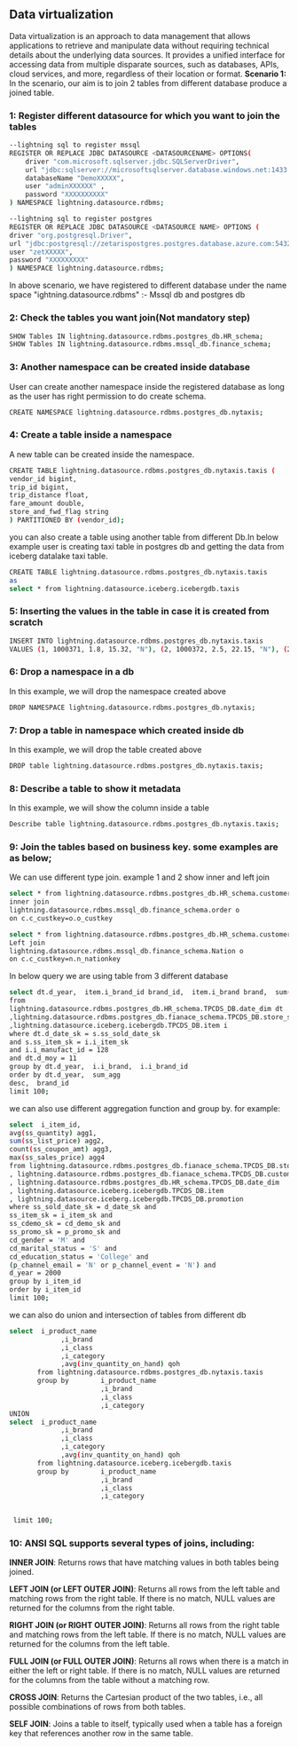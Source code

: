 <!--
Copyright 2023 ZETARIS Pty Ltd

Permission is hereby granted, free of charge, to any person obtaining a copy of this software and
associated documentation files (the "Software"), to deal in the Software without restriction,
including without limitation the rights to use, copy, modify, merge, publish, distribute, sublicense,
and/or sell copies of the Software, and to permit persons to whom the Software is furnished to do so,
subject to the following conditions:

The above copyright notice and this permission notice shall be included in all copies
or substantial portions of the Software.

THE SOFTWARE IS PROVIDED "AS IS", WITHOUT WARRANTY OF ANY KIND, EXPRESS OR IMPLIED,
INCLUDING BUT NOT LIMITED TO THE WARRANTIES OF MERCHANTABILITY, FITNESS FOR A PARTICULAR PURPOSE AND
NONINFRINGEMENT. IN NO EVENT SHALL THE AUTHORS OR COPYRIGHT HOLDERS BE LIABLE FOR ANY CLAIM,
DAMAGES OR OTHER LIABILITY, WHETHER IN AN ACTION OF CONTRACT, TORT OR OTHERWISE, ARISING FROM,
OUT OF OR IN CONNECTION WITH THE SOFTWARE OR THE USE OR OTHER DEALINGS IN THE SOFTWARE.
-->

## Data virtualization

Data virtualization is an approach to data management that allows applications to retrieve and manipulate data without requiring technical details about the underlying data sources.
It provides a unified interface for accessing data from multiple disparate sources, such as databases, APIs, cloud services, and more, regardless of their location or format.
**Scenario 1:**
In the scenario, our aim is to join 2 tables from different database produce a joined table.

### 1: Register different datasource for which you want to join the tables
```bash
--lightning sql to register mssql
REGISTER OR REPLACE JDBC DATASOURCE <DATASOURCENAME> OPTIONS(
    driver "com.microsoft.sqlserver.jdbc.SQLServerDriver",
    url "jdbc:sqlserver://microsoftsqlserver.database.windows.net:1433 ",
    databaseName "DemoXXXXX",
    user "adminXXXXXX" ,
    password "XXXXXXXXXX"
) NAMESPACE lightning.datasource.rdbms;
```
```bash
--lightning sql to register postgres
REGISTER OR REPLACE JDBC DATASOURCE <DATASOURCE NAME> OPTIONS (
driver "org.postgresql.Driver",
url "jdbc:postgresql://zetarispostgres.postgres.database.azure.com:5432/databasename", 
user "zetXXXXX",
password "XXXXXXXXX"
) NAMESPACE lightning.datasource.rdbms;
```
In above scenario, we have registered to different database under the name space "ightning.datasource.rdbms" :- Mssql db and postgres db

### 2: Check the tables you want join(Not mandatory step)
```bash
SHOW Tables IN lightning.datasource.rdbms.postgres_db.HR_schema;
SHOW Tables IN lightning.datasource.rdbms.mssql_db.finance_schema;
```

### 3: Another namespace can be created inside database
User can create another namespace inside the registered database as long as the user has right permission to do create schema.
```bash
CREATE NAMESPACE lightning.datasource.rdbms.postgres_db.nytaxis;
````

### 4: Create a table inside a namespace
A new table can be created inside the namespace. 
```bash
CREATE TABLE lightning.datasource.rdbms.postgres_db.nytaxis.taxis (
vendor_id bigint,
trip_id bigint,
trip_distance float,
fare_amount double,
store_and_fwd_flag string
) PARTITIONED BY (vendor_id);
```
you can also create a table using another table from different Db.In below example user is creating
taxi table in postgres db and getting the data from iceberg datalake taxi table.

```bash
CREATE TABLE lightning.datasource.rdbms.postgres_db.nytaxis.taxis 
as
select * from lightning.datasource.iceberg.icebergdb.taxis
```

### 5: Inserting the values in the table in case it is created from scratch
```bash
INSERT INTO lightning.datasource.rdbms.postgres_db.nytaxis.taxis
VALUES (1, 1000371, 1.8, 15.32, "N"), (2, 1000372, 2.5, 22.15, "N"), (2, 1000373, 0.9, 9.01, "N"), (1, 1000374, 8.4, 42.13, "Y");
```
### 6: Drop a namespace in a db
In this example, we will drop the namespace created above
```bash
DROP NAMESPACE lightning.datasource.rdbms.postgres_db.nytaxis;
```

### 7: Drop a table in namespace which created inside db
In this example, we will drop the table created above
```bash
DROP table lightning.datasource.rdbms.postgres_db.nytaxis.taxis;
```

### 8: Describe a table to show it metadata
In this example, we will show the column inside a table
```bash
Describe table lightning.datasource.rdbms.postgres_db.nytaxis.taxis;
```

### 9: Join the tables based on business key. some examples are as below;
We can use different type join. example 1 and 2 show inner and left join
```bash
select * from lightning.datasource.rdbms.postgres_db.HR_schema.customers c
inner join
lightning.datasource.rdbms.mssql_db.finance_schema.order o
on c.c_custkey=o.o_custkey
```

```bash
select * from lightning.datasource.rdbms.postgres_db.HR_schema.customers c
Left join
lightning.datasource.rdbms.mssql_db.finance_schema.Nation o
on c.c_custkey=n.n_nationkey
```

In below query we are using table from 3 different database
```bash
select dt.d_year,  item.i_brand_id brand_id,  item.i_brand brand,  sum(ss_ext_sales_price) sum_agg
from 
lightning.datasource.rdbms.postgres_db.HR_schema.TPCDS_DB.date_dim dt
,lightning.datasource.rdbms.postgres_db.fianace_schema.TPCDS_DB.store_sales s
,lightning.datasource.iceberg.icebergdb.TPCDS_DB.item i
where dt.d_date_sk = s.ss_sold_date_sk
and s.ss_item_sk = i.i_item_sk
and i.i_manufact_id = 128
and dt.d_moy = 11
group by dt.d_year,  i.i_brand,  i.i_brand_id
order by dt.d_year,  sum_agg
desc,  brand_id
limit 100;
```

we can also use different aggregation function and group by. for example:
```bash
select  i_item_id,
avg(ss_quantity) agg1,
sum(ss_list_price) agg2,
count(ss_coupon_amt) agg3,
max(ss_sales_price) agg4
from lightning.datasource.rdbms.postgres_db.fianace_schema.TPCDS_DB.store_sales
, lightning.datasource.rdbms.postgres_db.fianace_schema.TPCDS_DB.customer_demographics
, lightning.datasource.rdbms.postgres_db.HR_schema.TPCDS_DB.date_dim
, lightning.datasource.iceberg.icebergdb.TPCDS_DB.item
, lightning.datasource.iceberg.icebergdb.TPCDS_DB.promotion
where ss_sold_date_sk = d_date_sk and
ss_item_sk = i_item_sk and
ss_cdemo_sk = cd_demo_sk and
ss_promo_sk = p_promo_sk and
cd_gender = 'M' and
cd_marital_status = 'S' and
cd_education_status = 'College' and
(p_channel_email = 'N' or p_channel_event = 'N') and
d_year = 2000
group by i_item_id
order by i_item_id
limit 100;
```
we can also do union and intersection of tables from different db

```bash
select  i_product_name
             ,i_brand
             ,i_class
             ,i_category
             ,avg(inv_quantity_on_hand) qoh
       from lightning.datasource.rdbms.postgres_db.nytaxis.taxis
       group by        i_product_name
                       ,i_brand
                       ,i_class
                       ,i_category
UNION
select  i_product_name
             ,i_brand
             ,i_class
             ,i_category
             ,avg(inv_quantity_on_hand) qoh
       from lightning.datasource.iceberg.icebergdb.taxis
       group by        i_product_name
                       ,i_brand
                       ,i_class
                       ,i_category
                       

 limit 100;
 ```
### 10: ANSI SQL supports several types of joins, including:

**INNER JOIN**: Returns rows that have matching values in both tables being joined.

**LEFT JOIN (or LEFT OUTER JOIN)**: Returns all rows from the left table and matching rows from the right table. If there is no match, NULL values are returned for the columns from the right table.

**RIGHT JOIN (or RIGHT OUTER JOIN)**: Returns all rows from the right table and matching rows from the left table. If there is no match, NULL values are returned for the columns from the left table.

**FULL JOIN (or FULL OUTER JOIN)**: Returns all rows when there is a match in either the left or right table. If there is no match, NULL values are returned for the columns from the table without a matching row.

**CROSS JOIN**: Returns the Cartesian product of the two tables, i.e., all possible combinations of rows from both tables.

**SELF JOIN**: Joins a table to itself, typically used when a table has a foreign key that references another row in the same table.